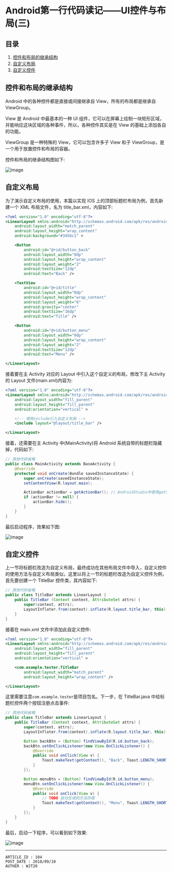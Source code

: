 
# Android第一行代码读记——UI控件与布局(三) #

## 目录 ##

1. [控件和布局的继承结构](#href1)
2. [自定义布局](#href2)
3. [自定义控件](#href3)

## <a name="href1">控件和布局的继承结构</a> ##

Android 中的各种控件都是直接或间接继承自 View，所有的布局都是继承自 ViewGroup。

View 是 Android 中最基本的一种 UI 组件，它可以在屏幕上绘制一块矩形区域，并能响应这块区域的各种事件，所以，各种控件其实是在 View 的基础上添加各自的功能。

ViewGroup 是一种特殊的 View，它可以包含许多子 View 和子 ViewGroup，是一个用于放置控件和布局的容器。

控件和布局的继承结构图如下:

![image](https://raw.githubusercontent.com/WebUnion-core/public-cdn/master/wjt20-base/w89.png)

## <a name="href2">自定义布局</a> ##

为了演示自定义布局的使用，本篇以实现 IOS 上的顶部标题栏布局为例，首先新建一个 XML 布局文件，名为 title_bar.xml，内容如下:

```xml
<?xml version="1.0" encoding="utf-8"?>
<LinearLayout xmlns:android="http://schemas.android.com/apk/res/android"
    android:layout_width="match_parent"
    android:layout_height="wrap_content"
    android:background="#3456c1" >

    <Button
        android:id="@+id/button_back"
        android:layout_width="0dp"
        android:layout_height="wrap_content"
        android:layout_weight="2"
        android:textSize="12dp"
        android:text="Back" />

    <TextView
        android:id="@+id/title"
        android:layout_width="0dp"
        android:layout_height="wrap_content"
        android:layout_weight="6"
        android:gravity="center"
        android:textSize="16dp"
        android:text="Title" />

    <Button
        android:id="@+id/button_menu"
        android:layout_width="0dp"
        android:layout_height="wrap_content"
        android:layout_weight="2"
        android:textSize="12dp"
        android:text="Menu" />

</LinearLayout>
```

接着要在主 Activity 对应的 Layout 中引入这个自定义的布局，修改下主 Activity 的 Layout 文件(main.xml)内容为:

```xml
<?xml version="1.0" encoding="utf-8"?>
<LinearLayout xmlns:android="http://schemas.android.com/apk/res/android"
    android:layout_width="fill_parent"
    android:layout_height="fill_parent"
    android:orientation="vertical" >

	<!-- 使用include引入自定义布局 -->
    <include layout="@layout/title_bar" />

</LinearLayout>
```

接着，还需要在主 Activity 中(MainActivity)将 Android 系统自带的标题栏隐藏掉，代码如下:

```java
// 其他代码省略
public class MainActivity extends BaseActivity {
	@Override
	protected void onCreate(Bundle savedInstanceState) {
		super.onCreate(savedInstanceState);
		setContentView(R.layout.main);

		ActionBar actionBar = getActionBar(); // AndroidStudio中使用getSupportActionBar
		if (actionBar != null) {
			actionBar.hide();
		}
	}
}
```

最后启动程序，效果如下图:

![image](https://raw.githubusercontent.com/WebUnion-core/public-cdn/master/wjt20-base/w90.png)

## <a name="href3">自定义控件</a> ##

上一节将标题栏改造为自定义布局，最终成功在其他布局文件中导入，自定义控件的使用方法与自定义布局类似，这里以将上一节的标题栏改造为自定义控件为例，首先要创建一个 TitleBar 控件类，其内容如下:

```java
// 其他代码省略
public class TitleBar extends LinearLayout {
	public TitleBar (Context context, AttributeSet attrs) {
		super(context, attrs);
		LayoutInflater.from(context).inflate(R.layout.title_bar, this);
	}
}
```

接着在 main.xml 文件中添加此自定义控件:

```xml
<?xml version="1.0" encoding="utf-8"?>
<LinearLayout xmlns:android="http://schemas.android.com/apk/res/android"
    android:layout_width="fill_parent"
    android:layout_height="fill_parent"
    android:orientation="vertical" >

	<com.example.tester.TitleBar
	    android:layout_width="match_parent"
	    android:layout_height="wrap_content" />

</LinearLayout>
```

这里需要注意`com.example.tester`是项目包名。下一步，在 TitleBar.java 中给标题栏控件两个按钮注册点击事件:

```java
// 其他代码省略
public class TitleBar extends LinearLayout {
	public TitleBar (Context context, AttributeSet attrs) {
		super(context, attrs);
		LayoutInflater.from(context).inflate(R.layout.title_bar, this);

		Button backBtn = (Button) findViewById(R.id.button_back);
		backBtn.setOnClickListener(new View.OnClickListener() {			
			@Override
			public void onClick(View v) {
				Toast.makeText(getContext(), "Back", Toast.LENGTH_SHORT).show();
			}
		});

		Button menuBtn = (Button) findViewById(R.id.button_menu);
		menuBtn.setOnClickListener(new View.OnClickListener() {
			@Override
			public void onClick(View v) {
				// TODO 自动生成的方法存根
				Toast.makeText(getContext(), "Menu", Toast.LENGTH_SHORT).show();
			}
		});
	}
}
```

最后，启动一下程序，可以看到如下效果:

![image](https://raw.githubusercontent.com/WebUnion-core/public-cdn/master/wjt20-base/w91.png)

---

```
ARTICLE_ID : 104
POST_DATE : 2018/09/10
AUTHER : WJT20
```
